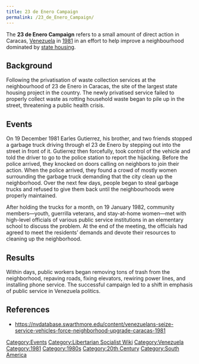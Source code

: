 ```yaml
---
title: 23 de Enero Campaign
permalink: /23_de_Enero_Campaign/
---
```


The **23 de Enero Campaign** refers to a small amount of direct action
in Caracas, [Venezuela](Venezuela.md "wikilink") in
[1981](Timeline_of_Libertarian_Socialism_in_South_America.md "wikilink") in
an effort to help improve a neighbourhood dominated by [state
housing](State_Housing.md "wikilink").

## Background

Following the privatisation of waste collection services at the
neighbourhood of 23 de Enero in Caracas, the site of the largest state
housing project in the country. The newly privatised service failed to
properly collect waste as rotting household waste began to pile up in
the street, threatening a public health crisis.

## Events

On 19 December 1981 Earles Gutierrez, his brother, and two friends
stopped a garbage truck driving through el 23 de Enero by stepping out
into the street in front of it. Gutierrez then forcefully, took control
of the vehicle and told the driver to go to the police station to report
the hijacking. Before the police arrived, they knocked on doors calling
on neighbors to join their action. When the police arrived, they found a
crowd of mostly women surrounding the garbage truck demanding that the
city clean up the neighborhood. Over the next few days, people began to
steal garbage trucks and refused to give them back until the
neighbourhoods were properly maintained.

After holding the trucks for a month, on 19 January 1982, community
members—youth, guerrilla veterans, and stay-at-home women—met with
high-level officials of various public service institutions in an
elementary school to discuss the problem. At the end of the meeting, the
officials had agreed to meet the residents’ demands and devote their
resources to cleaning up the neighborhood.

## Results

Within days, public workers began removing tons of trash from the
neighborhood, repaving roads, fixing elevators, rewiring power lines,
and installing phone service. The successful campaign led to a shift in
emphasis of public service in Venezuela politics.

## References

- <https://nvdatabase.swarthmore.edu/content/venezuelans-seize-service-vehicles-force-neighborhood-upgrade-caracas-1981>

[Category:Events](Category:Events.md "wikilink") [Category:Libertarian
Socialist Wiki](Category:Libertarian_Socialist_Wiki.md "wikilink")
[Category:Venezuela](Category:Venezuela.md "wikilink")
[Category:1981](Category:1981.md "wikilink")
[Category:1980s](Category:1980s.md "wikilink") [Category:20th
Century](Category:20th_Century.md "wikilink") [Category:South
America](Category:South_America.md "wikilink")